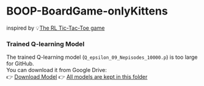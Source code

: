 # BOOP-BoardGame-onlyKittens
inspired by 💡[The RL Tic-Tac-Toe game](https://github.com/khpeek/Q-learning-Tic-Tac-Toe/tree/master) 
### Trained Q-learning Model
The trained Q-learning model (`Q_epsilon_09_Nepisodes_10000.p`) is too large for GitHub.  
You can download it from Google Drive:  
👉 [Download Model](https://drive.google.com/file/d/1JQPmWxkrs9a1lfRCuh2FTFy0Imk_kYHe/view?usp=drive_link)
👉 [All models are kept in this folder](https://drive.google.com/drive/folders/1K6ULKCLHI3qg_Lyc5FZmM8nvd_747T50?usp=drive_link)
